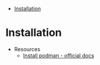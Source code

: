 - [Installation](#Installation)

# Installation

- Resources
  - [Install podman - official docs](https://podman.io/getting-started/installation)
